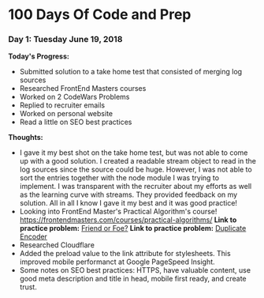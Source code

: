 # 100 Days Of Code and Prep

### Day 1: Tuesday June 19, 2018

**Today's Progress:**
* Submitted solution to a take home test that consisted of merging log sources
* Researched FrontEnd Masters courses
* Worked on 2 CodeWars Problems
* Replied to recruiter emails
* Worked on personal website
* Read a little on SEO best practices


**Thoughts:** 
* I gave it my best shot on the take home test, but was not able to come up with a good solution. I created a readable stream object to read in the log sources since the source could be huge. However, I was not able to sort the entries together with the node module I was trying to implement. I was transparent with the recruiter about my efforts as well as the learning curve with streams. They provided feedback on my solution. All in all I know I gave it my best and it was good practice! 
* Looking into FrontEnd Master's Practical Algorithm's course!  https://frontendmasters.com/courses/practical-algorithms/
**Link to practice problem:** [Friend or Foe?](http://www.codewars.com/kata/friend-or-foe/train/javascript)
**Link to practice problem:** [Duplicate Encoder](http://www.codewars.com/kata/duplicate-encoder/train/javascript)
* Researched Cloudflare
* Added the preload value to the link attribute for stylesheets. This improved mobile performanct at Google PageSpeed Insight. 
* Some notes on SEO best practices: HTTPS, have valuable content, use good meta description and title in head, mobile first ready, and create trust. 
